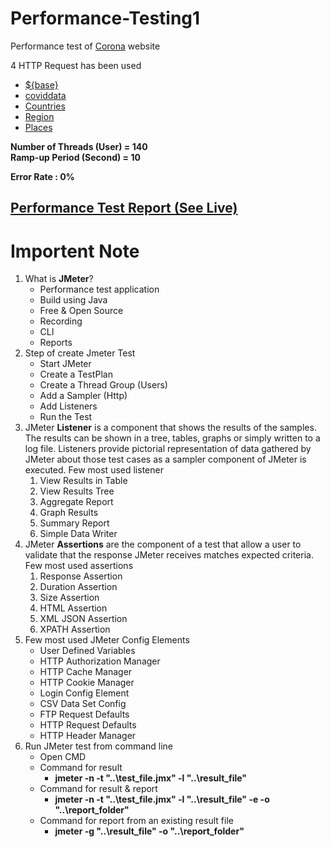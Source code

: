 # Performance-Testing1

Performance test of [Corona](https://coviddata.github.io) website

4 HTTP Request has been used

- [${base}](https://coviddata.github.io)
- [coviddata](https://coviddata.github.io/coviddata/)
- [Countries](https://coviddata.github.io/coviddata/countries/stats.json)
- [Region](https://coviddata.github.io/coviddata/regions/stats.json)
- [Places](https://coviddata.github.io/coviddata/places/stats.json)


**Number of Threads (User) = 140** <br />
**Ramp-up Period (Second) = 10**

**Error Rate : 0%**

## [Performance Test Report (See Live)](https://mahmudur-perform-test2.netlify.app/)

# Importent Note

1. What is **JMeter**?
   - Performance test application
   - Build using Java
   - Free & Open Source
   - Recording
   - CLI
   - Reports
2. Step of create Jmeter Test
   - Start JMeter
   - Create a TestPlan
   - Create a Thread Group (Users)
   - Add a Sampler (Http)
   - Add Listeners
   - Run the Test
3. JMeter **Listener** is a component that shows the results of the samples.
   The results can be shown in a tree, tables, graphs or simply written to a log file.
   Listeners provide pictorial representation of data gathered by JMeter about those test cases as a sampler component of JMeter is executed.
   Few most used listener
   1. View Results in Table
   2. View Results Tree
   3. Aggregate Report
   4. Graph Results
   5. Summary Report
   6. Simple Data Writer
4. JMeter **Assertions** are the component of a test that allow a user to validate that the response JMeter receives matches expected criteria. Few most used assertions
   1. Response Assertion
   2. Duration Assertion
   3. Size Assertion
   4. HTML Assertion
   5. XML JSON Assertion
   6. XPATH Assertion
5. Few most used JMeter Config Elements
   - User Defined Variables
   - HTTP Authorization Manager
   - HTTP Cache Manager
   - HTTP Cookie Manager
   - Login Config Element
   - CSV Data Set Config
   - FTP Request Defaults
   - HTTP Request Defaults
   - HTTP Header Manager
6. Run JMeter test from command line
   - Open CMD
   - Command for result
     - **jmeter -n -t "..\test_file.jmx" -l "..\result_file"**
   - Command for result & report
     - **jmeter -n -t "..\test_file.jmx" -l "..\result_file" -e -o "..\report_folder"**
   - Command for report from an existing result file
     - **jmeter -g "..\result_file" -o "..\report_folder"**

